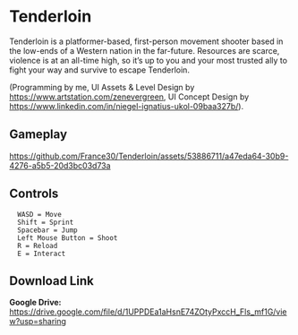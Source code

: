 # Tenderloin
Tenderloin is a platformer-based, first-person movement shooter based in the low-ends
of a Western nation in the far-future. Resources are scarce, violence is at an all-time high, so it’s
up to you and your most trusted ally to fight your way and survive to escape Tenderloin.

(Programming by me, UI Assets & Level Design by https://www.artstation.com/zenevergreen, UI Concept Design by https://www.linkedin.com/in/niegel-ignatius-ukol-09baa327b/).
## Gameplay
https://github.com/France30/Tenderloin/assets/53886711/a47eda64-30b9-4276-a5b5-20d3bc03d73a

## Controls
```
  WASD = Move
  Shift = Sprint
  Spacebar = Jump
  Left Mouse Button = Shoot
  R = Reload
  E = Interact
```

## Download Link
<b>Google Drive: </b>https://drive.google.com/file/d/1UPPDEa1aHsnE74ZOtyPxccH_Fls_mf1G/view?usp=sharing
